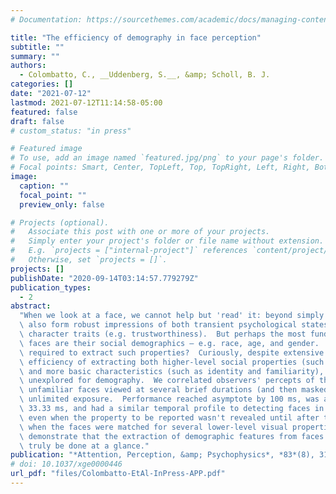 ```yaml
---
# Documentation: https://sourcethemes.com/academic/docs/managing-content/

title: "The efficiency of demography in face perception"
subtitle: ""
summary: ""
authors:
  - Colombatto, C., __Uddenberg, S.__, &amp; Scholl, B. J.
categories: []
date: "2021-07-12"
lastmod: 2021-07-12T11:14:58-05:00
featured: false
draft: false
# custom_status: "in press"

# Featured image
# To use, add an image named `featured.jpg/png` to your page's folder.
# Focal points: Smart, Center, TopLeft, Top, TopRight, Left, Right, BottomLeft, Bottom, BottomRight.
image:
  caption: ""
  focal_point: ""
  preview_only: false

# Projects (optional).
#   Associate this post with one or more of your projects.
#   Simply enter your project's folder or file name without extension.
#   E.g. `projects = ["internal-project"]` references `content/project/deep-learning/index.md`.
#   Otherwise, set `projects = []`.
projects: []
publishDate: "2020-09-14T03:14:57.779279Z"
publication_types:
  - 2
abstract:
  "When we look at a face, we cannot help but 'read' it: beyond simply processing its identity, we\
  \ also form robust impressions of both transient psychological states (e.g. surprise) and stable\
  \ character traits (e.g. trustworthiness).  But perhaps the most fundamental traits we extract from\
  \ faces are their social demographics — e.g. race, age, and gender.  How much exposure is\
  \ required to extract such properties?  Curiously, despite extensive work on the temporal\
  \ efficiency of extracting both higher-level social properties (such as competence and dominance)\
  \ and more basic characteristics (such as identity and familiarity), this question remains largely\
  \ unexplored for demography.  We correlated observers' percepts of the race/age/gender of\
  \ unfamiliar faces viewed at several brief durations (and then masked) with their judgments after\
  \ unlimited exposure.  Performance reached asymptote by 100 ms, was above chance by only\
  \ 33.33 ms, and had a similar temporal profile to detecting faces in the first place.  This was true\
  \ even when the property to be reported wasn't revealed until after the face had disappeared, and\
  \ when the faces were matched for several lower-level visual properties.  Collectively, these results\
  \ demonstrate that the extraction of demographic features from faces is highly efficient, and can\
  \ truly be done at a glance."
publication: "*Attention, Perception, &amp; Psychophysics*, *83*(8), 3104-3117"
# doi: 10.1037/xge0000446
url_pdf: "files/Colombatto-EtAl-InPress-APP.pdf"
---
```

